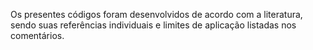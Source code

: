 Os presentes códigos foram desenvolvidos de acordo com a literatura, sendo suas referências individuais e limites de aplicação listadas nos comentários.
